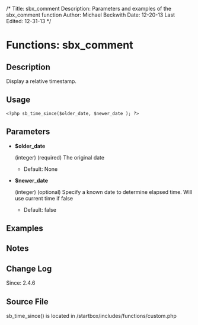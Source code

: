 /*
Title: sbx_comment
Description: Parameters and examples of the sbx_comment function
Author: Michael Beckwith
Date: 12-20-13
Last Edited: 12-31-13
 */

# Functions: sbx_comment

## Description

Display a relative timestamp.

## Usage

	<?php sb_time_since($older_date, $newer_date ); ?>

## Parameters

* **$older_date**

	(integer) (required) The original date

	* Default: None

* **$newer_date**

	(integer) (optional) Specify a known date to determine elapsed time. Will use current time if false

	* Default: false

## Examples

## Notes
## Change Log

Since: 2.4.6

## Source File

sb_time_since() is located in /startbox/includes/functions/custom.php
